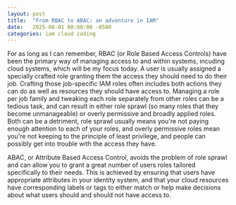 ```yaml
---
layout: post
title:  "From RBAC to ABAC: an adventure in IAM"
date:   2025-08-01 00:00:00 -0500
categories: iam cloud coding
---
```

For as long as I can remember, RBAC (or Role Based Access Controls) have been the primary way of managing access to and within systems, incuding cloud systems, which will be my focus today. A user is usually assigned a specially crafted role granting them the access they should need to do their job. Crafting those job-specific IAM roles often includes both actions they can do as well as resources they should have access to. Managing a role per job family and tweaking each role separately from other roles can be a tedious task, and can result in either role sprawl (so many roles that they become unmanageable) or overly permissive and broadly applied roles. Both can be a detriment, role sprawl usually means you're not paying enough attention to each of your roles, and overly permissive roles mean you're not keeping to the principle of least privilege, and people can possibly get into trouble with the access they have.

ABAC, or Attribute Based Access Control, avoids the problem of role sprawl and can allow you to grant a great number of users roles tailored specifically to their needs. This is achieved by ensuring that users have appropriate attributes in your identity system, and that your cloud resources have corresponding labels or tags to either match or help make decisions about what users should and should not have access to.
